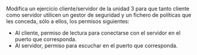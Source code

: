 Modifica un ejercicio cliente/servidor de la unidad 3 para que tanto cliente como servidor utilicen un gestor de seguridad y un fichero de políticas que les conceda, sólo a ellos, los permisos siguientes:

- Al cliente, permiso de lectura para conectarse con el servidor en el puerto que
corresponda.
 - Al servidor, permiso para escuchar en el puerto que corresponda.

